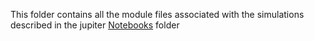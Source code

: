 This folder contains all the module files associated with the simulations described in the jupiter [Notebooks](../Notebooks) folder
